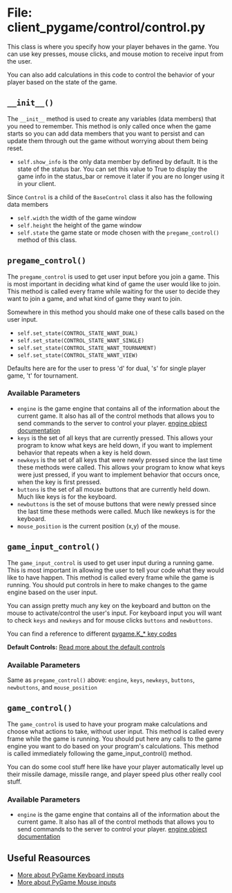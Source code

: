 # File: client_pygame/control/control.py

 This class is where you specify how your player behaves in the game.  You can use key presses, mouse clicks, and mouse motion to receive input from the user.

You can also add calculations in this code to control the behavior of your player based on the state of the game.



## `__init__()`

The `__init__` method is used to create any variables (data members) that you need to remember. This method is only called once when the game starts so you can add data members that you want to persist and can update them through out the game without worrying about them being reset.

*	`self.show_info` is the only data member by defined by default. It is the state of the status bar. You can set this value to True to display the game info in the status_bar or remove it later if you are no longer using it in your client.

Since `Control` is a child of the `BaseControl` class it also has the following data members

*	`self.width` the width of the game window
*	`self.height` the height of the game window
*	`self.state` the game state or mode chosen with the `pregame_control()` method of this class.


## `pregame_control()`

The `pregame_control` is used to get user input before you join a game.  This is most important in deciding what kind of game the user would like to join. This method is called every frame while waiting for the user to decide they want to join a game, and what kind of game they want to join.

Somewhere in this method you should make one of these calls based on the user input.

*	`self.set_state(CONTROL_STATE_WANT_DUAL)`
*	`self.set_state(CONTROL_STATE_WANT_SINGLE)`
*	`self.set_state(CONTROL_STATE_WANT_TOURNAMENT)`
*	`self.set_state(CONTROL_STATE_WANT_VIEW)`

Defaults here are for the user to press 'd' for dual, 's' for single player game, 't' for tournament.

### Available Parameters

*	`engine` is the game engine that contains all of the information about the current game.  It also has all of the control methods that allows you to send commands to the server to control your player. [engine object documentation](../engine_client/game_engine.md)
*	`keys` is the set of all keys that are currently pressed.  This allows your program to know what keys are held down, if you want to implement behavior that repeats when a key is held down.
*	`newkeys` is the set of all keys that were newly pressed since the last time these methods were called.  This allows your program to know what keys were just pressed, if you want to implement behavior that occurs once, when the key is first pressed.
*	`buttons` is the set of all mouse buttons that are currently held down.  Much like keys is for the keyboard.
*	`newbuttons` is the set of mouse buttons that were newly pressed since the last time these methods were called.  Much like newkeys is for the keyboard.
*	`mouse_position` is the current position (x,y) of the mouse.



##  `game_input_control()`

The `game_input_control` is used to get user input during a running game.  This is most important in allowing the user to tell your code what they would like to have happen. This method is called every frame while the game is running.  You should put controls in here to make changes to the game engine based on the user input.

You can assign pretty much any key on the keyboard and button on the mouse to activate/control the user's input. For keyboard input you will want to check `keys` and `newkeys` and for mouse clicks `buttons` and `newbuttons`.

You can find a reference to different [pygame.K_* key codes](http://www.pygame.org/docs/ref/key.html)

**Default Controls:** [Read more about the default controls](../getting_started.md#the-controls)

### Available Parameters

Same as `pregame_control()` above: `engine`, `keys`, `newkeys`, `buttons`, `newbuttons`, and `mouse_position`



## `game_control()`

The `game_control` is used to have your program make calculations and choose what actions to take, without user input. This method is called every frame while the game is running.  You should put here any calls to the game engine you want to do based on your program's calculations.  This method is called immediately following the game_input_control() method.

You can do some cool stuff here like have your player automatically level up their missile damage, missile range, and player speed plus other really cool stuff.

### Available Parameters

*	`engine` is the game engine that contains all of the information about the current game.  It also has all of the control methods that allows you to send commands to the server to control your player. [engine object documentation](../engine_client/game_engine.md)



## Useful Reasources

*	[More about PyGame Keyboard inputs](http://www.pygame.org/docs/ref/key.html)
*	[More about PyGame Mouse inputs](http://www.pygame.org/docs/ref/mouse.html)
